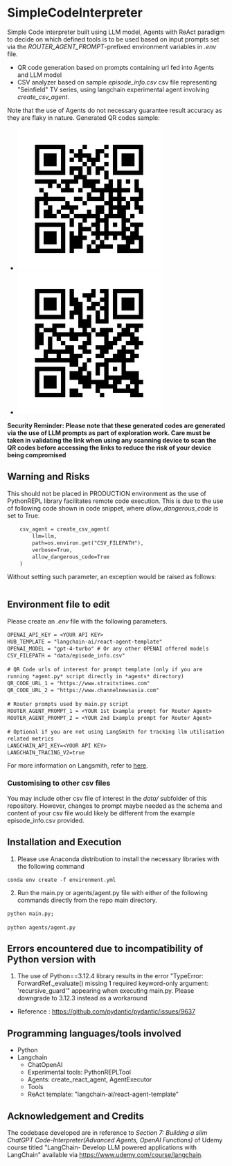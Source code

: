 # SimpleCodeInterpreter

Simple Code interpreter built using LLM model, Agents with ReAct paradigm to decide on which defined tools is to be used based on input prompts set via the *ROUTER_AGENT_PROMPT*-prefixed environment variables in *.env* file.
- QR code generation based on prompts containing url fed into Agents and LLM model
- CSV analyzer based on sample *episode_info.csv* csv file representing "Seinfield" TV series, using langchain experimental agent involving *create_csv_agent*.

Note that the use of Agents do not necessary guarantee result accuracy as they are flaky in nature.
Generated QR codes sample:
- ![Channelnewsasia](qrcodes/www_channelnewsasia_com.png)
- ![Straits Times Singapore](qrcodes/www_straitstimes_com.png)

**Security Reminder: Please note that these generated codes are generated via the use of LLM prompts as part of exploration work. Care must be taken in validating the link when using any scanning device to scan the QR codes before accessing the links to reduce the risk of your device being compromised**

## Warning and Risks
This should not be placed in PRODUCTION environment as the use of PythonREPL library facilitates remote code execution. This is due to the use of following code shown in code snippet, where *allow_dangerous_code* is set to True.

```
    csv_agent = create_csv_agent(
        llm=llm,
        path=os.environ.get("CSV_FILEPATH"),
        verbose=True,
        allow_dangerous_code=True
    )
```

Without setting such parameter, an exception would be raised as follows: 

```ValueError: This agent relies on access to a python repl tool which can execute arbitrary code. This can be dangerous and requires a specially sandboxed environment to be safely used. Please read the security notice in the doc-string of this function. You must opt-in to use this functionality by setting allow_dangerous_code=True.For general security guidelines, please see: https://python.langchain.com/v0.2/docs/security/**
```

## Environment file to edit

Please create an *.env* file with the following parameters.

```
OPENAI_API_KEY = <YOUR API KEY>
HUB_TEMPLATE = "langchain-ai/react-agent-template"
OPENAI_MODEL = "gpt-4-turbo" # Or any other OPENAI offered models
CSV_FILEPATH = "data/episode_info.csv"

# QR Code urls of interest for prompt template (only if you are running *agent.py* script directly in *agents* directory)
QR_CODE_URL_1 = "https://www.straitstimes.com"
QR_CODE_URL_2 = "https://www.channelnewsasia.com"

# Router prompts used by main.py script
ROUTER_AGENT_PROMPT_1 = <YOUR 1st Example prompt for Router Agent>
ROUTER_AGENT_PROMPT_2 = <YOUR 2nd Example prompt for Router Agent>

# Optional if you are not using LangSmith for tracking llm utilisation related metrics
LANGCHAIN_API_KEY=<YOUR API KEY>
LANGCHAIN_TRACING_V2=true
```

For more information on Langsmith, refer to [here](https://www.langchain.com/langsmith).

### **Customising to other csv files**

You may include other csv file of interest in the *data/* subfolder of this repository. However, changes to prompt maybe needed as the schema and content of your csv file would likely be different from the example episode_info.csv provided.

## Installation and Execution

1. Please use Anaconda distribution to install the necessary libraries with the following command

```
conda env create -f environment.yml
```

2. Run the main.py or agents/agent.py file with either of the following commands directly from the repo main directory.

```
python main.py;

python agents/agent.py
```

## Errors encountered due to incompatibility of Python version with

1. The use of Python==3.12.4 library results in the error "TypeError: ForwardRef._evaluate() missing 1 required keyword-only argument: 'recursive_guard'" appearing when executing main.py. Please downgrade to 3.12.3 instead as a workaround
- Reference : https://github.com/pydantic/pydantic/issues/9637

## Programming languages/tools involved

- Python
- Langchain
    - ChatOpenAI
    - Experimental tools: PythonREPLTool
    - Agents: create_react_agent, AgentExecutor
    - Tools
    - ReAct template: "langchain-ai/react-agent-template"

## Acknowledgement and Credits

The codebase developed are in reference to *Section 7: Building a slim ChatGPT Code-Interpreter(Advanced Agents, OpenAI Functions)* of Udemy course titled "LangChain- Develop LLM powered applications with LangChain" available via https://www.udemy.com/course/langchain.
